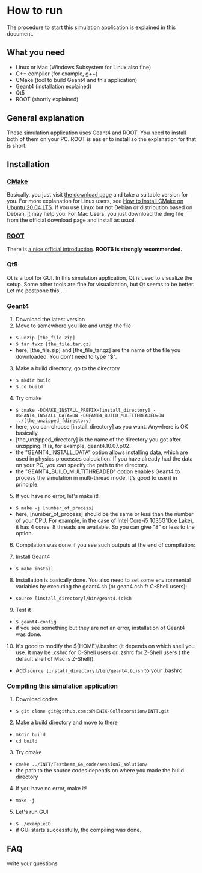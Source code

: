 # How to run
The procedure to start this simulation application is explained in this document.

## What you need
- Linux or Mac (Windows Subsystem for Linux also fine)
- C++ compiler (for example, g++)
- CMake (tool to build Geant4 and this application)
- Geant4 (installation explained)
- Qt5
- ROOT (shortly explained)

## General explanation
These simulation application uses Geant4 and ROOT. You need to install both of them on your PC. ROOT is easier to install so the explanation for that is short.

## Installation
### [CMake](https://cmake.org/)
Basically, you just visit [the download page](https://cmake.org/download/) and take a suitable version for you.
For more explanation for Linux users, see [How to Install CMake on Ubuntu 20.04 LTS](https://vitux.com/how-to-install-cmake-on-ubuntu/).
If you use Linux but not Debian or distribution based on Debian, [it](https://www.osradar.com/how-to-install-cmake-on-centos-8/) may help you.
For Mac Users, you just download the dmg file from the official download page and install as usual.

### [ROOT](https://root.cern/)
There is [a nice official introduction](https://root.cern/install/).
**ROOT6 is strongly recommended.**

### Qt5
Qt is a tool for GUI. In this simulation application, Qt is used to visualize the setup. Some other tools are fine for visualization, but Qt seems to be better.
Let me postpone this...

### [Geant4](https://geant4.web.cern.ch/node/1)
1. Download the latest version
2. Move to somewhere you like and unzip the file
  - ```$ unzip [the_file.zip]```
  - ```$ tar fvxz [the_file.tar.gz]```
  - here, [the_file.zip] and [the_file_tar.gz] are the name of the file you downloaded. You don't need to type "$".
3. Make a build directory, go to the directory
  - ```$ mkdir build```
  - ```$ cd build```
4. Try cmake
  - ```$ cmake -DCMAKE_INSTALL_PREFIX=[install_directory] -DGEANT4_INSTALL_DATA=ON -DGEANT4_BUILD_MULTITHREADED=ON ../[the_unzipped_fdirectory]```
  -  here, you can choose [install_directory] as you want. Anywhere is OK basically.
  -  [the_unzipped_directory] is the name of the directory you got after unzipping. It is, for example, geant4.10.07.p02.
  -  the "GEANT4_INSTALL_DATA" option allows installing data, which are used in physics processes calculation. If you have already had the data on your PC, you can specify the path to the directory.
  -  the "GEANT4_BUILD_MULTITHREADED" option enables Geant4 to process the simulation in multi-thread mode. It's good to use it in principle.
5. If you have no error, let's make it!
  - ```$ make -j [number_of_process]```
  - here, [number_of_process] should be the same or less than the number of your CPU. For example, in the case of Intel Core-i5 1035G1(Ice Lake), it has 4 cores. 8 threads are available. So you can give "8" or less to the option.
6. Compilation was done if you see such outputs at the end of compilation:

7. Install Geant4
  - ```$ make install```
8. Installation is basically done. You also need to set some environmental variables by executing the geant4.sh (or gean4.csh fr C-Shell users):
  - ```source [install_directory]/bin/geant4.(c)sh```
9. Test it
  - ```$ geant4-config```
  - if you see something but they are not an error, installation of Geant4 was done.
10. It's good to modify the ${HOME}/.bashrc (it depends on which shell you use. It may be .cshrc for C-Shell users or .zshrc for Z-Shell users ( the default shell of Mac is Z-Shell)).
  - Add ```source [install_directory]/bin/geant4.(c)sh``` to your .bashrc

### Compiling this simulation application
1. Download codes
  - ```$ git clone git@github.com:sPHENIX-Collaboration/INTT.git```
2. Make a build directory and move to there
  - ```mkdir build```
  - ```cd build```
3. Try cmake
  - ```cmake ../INTT/Testbeam_G4_code/session7_solution/```
  - the path to the source codes depends on where you made the build directory
4. If you have no error, make it!
  - ```make -j```
5. Let's run GUI
  - ```$ ./exampleED```
  - if GUI starts successfully, the compiling was done.

## FAQ
write your questions
